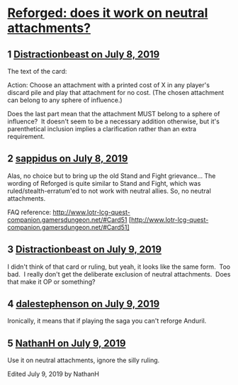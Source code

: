 # [Reforged:  does it work on neutral attachments?](https://community.fantasyflightgames.com/topic/297224-reforged-does-it-work-on-neutral-attachments/)

## 1 [Distractionbeast on July 8, 2019](https://community.fantasyflightgames.com/topic/297224-reforged-does-it-work-on-neutral-attachments/?do=findComment&comment=3735785)

The text of the card:  

Action: Choose an attachment with a printed cost of X in any player's discard pile and play that attachment for no cost. (The chosen attachment can belong to any sphere of influence.)

Does the last part mean that the attachment MUST belong to a sphere of influence?  It doesn't seem to be a necessary addition otherwise, but it's parenthetical inclusion implies a clarification rather than an extra requirement.

## 2 [sappidus on July 8, 2019](https://community.fantasyflightgames.com/topic/297224-reforged-does-it-work-on-neutral-attachments/?do=findComment&comment=3735797)

Alas, no choice but to bring up the old Stand and Fight grievance… The wording of Reforged is quite similar to Stand and Fight, which was ruled/stealth-erratum'ed to not work with neutral allies. So, no neutral attachments.

FAQ reference: http://www.lotr-lcg-quest-companion.gamersdungeon.net/#Card51 [http://www.lotr-lcg-quest-companion.gamersdungeon.net/#Card51]

## 3 [Distractionbeast on July 9, 2019](https://community.fantasyflightgames.com/topic/297224-reforged-does-it-work-on-neutral-attachments/?do=findComment&comment=3736150)

I didn't think of that card or ruling, but yeah, it looks like the same form.  Too bad.  I really don't get the deliberate exclusion of neutral attachments.  Does that make it OP or something?

## 4 [dalestephenson on July 9, 2019](https://community.fantasyflightgames.com/topic/297224-reforged-does-it-work-on-neutral-attachments/?do=findComment&comment=3736186)

Ironically, it means that if playing the saga you can't reforge Anduril.

## 5 [NathanH on July 9, 2019](https://community.fantasyflightgames.com/topic/297224-reforged-does-it-work-on-neutral-attachments/?do=findComment&comment=3736240)

Use it on neutral attachments, ignore the silly ruling.

Edited July 9, 2019 by NathanH

